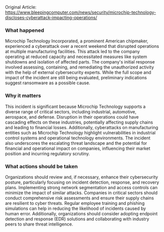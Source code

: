 Original Article: https://www.bleepingcomputer.com/news/security/microchip-technology-discloses-cyberattack-impacting-operations/

### What happened

Microchip Technology Incorporated, a prominent American chipmaker, experienced a cyberattack over a recent weekend that disrupted operations at multiple manufacturing facilities. This attack led to the company operating at reduced capacity and necessitated measures like system shutdowns and isolation of affected parts. The company's initial response involved assessing, containing, and remediating the unauthorized activity with the help of external cybersecurity experts. While the full scope and impact of the incident are still being evaluated, preliminary indications suggest ransomware as a possible cause.

### Why it matters

This incident is significant because Microchip Technology supports a diverse range of critical sectors, including industrial, automotive, aerospace, and defense. Disruption in their operations could have cascading effects on these industries, potentially affecting supply chains and leading to financial losses. Additionally, cyberattacks on manufacturing entities such as Microchip Technology highlight vulnerabilities in industrial control systems and operational technology environments. The incident also underscores the escalating threat landscape and the potential for financial and operational impact on companies, influencing their market position and incurring regulatory scrutiny.

### What actions should be taken

Organizations should review and, if necessary, enhance their cybersecurity posture, particularly focusing on incident detection, response, and recovery plans. Implementing strong network segmentation and access controls can minimize the impact of similar attacks. Companies in critical sectors should conduct comprehensive risk assessments and ensure their supply chains are resilient to cyber threats. Regular employee training and phishing simulations can help in reducing the likelihood of incidents caused by human error. Additionally, organizations should consider adopting endpoint detection and response (EDR) solutions and collaborating with industry peers to share threat intelligence.